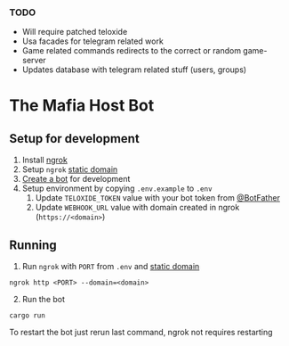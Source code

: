 ### TODO

* Will require patched teloxide
* Usa facades for telegram related work
* Game related commands redirects to the correct or random game-server
* Updates database with telegram related stuff (users, groups)

# The Mafia Host Bot

## Setup for development

1. Install [ngrok](https://ngrok.com/docs/getting-started/)
2. Setup `ngrok` [static domain](https://dashboard.ngrok.com/cloud-edge/domains)
3. [Create a bot](https://core.telegram.org/bots/features#creating-a-new-bot) for development
4. Setup environment by copying `.env.example` to `.env`
    1. Update `TELOXIDE_TOKEN` value with your bot token from [@BotFather](https://t.me/BotFather)
    2. Update `WEBHOOK_URL` value with domain created in ngrok (`https://<domain>`)

## Running

1. Run `ngrok` with `PORT` from `.env` and [static domain](https://dashboard.ngrok.com/cloud-edge/domains)

```shell
ngrok http <PORT> --domain=<domain>
```

2. Run the bot

```shell
cargo run
```

To restart the bot just rerun last command, ngrok not requires restarting